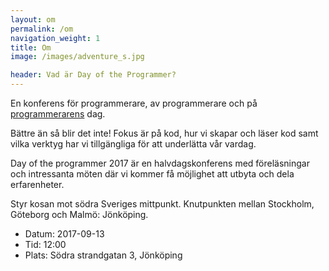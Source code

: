 ```yaml
---
layout: om
permalink: /om
navigation_weight: 1
title: Om
image: /images/adventure_s.jpg

header: Vad är Day of the Programmer?
---
```


En konferens för programmerare, av programmerare och på [programmerarens](https://en.wikipedia.org/wiki/Day_of_the_Programmer) dag.

Bättre än så blir det inte! Fokus är på kod, hur vi skapar och läser kod samt vilka verktyg har vi tillgängliga för att underlätta vår vardag.

Day of the programmer 2017 är en halvdagskonferens med föreläsningar och intressanta möten där vi kommer få möjlighet att utbyta och dela erfarenheter.

Styr kosan mot södra Sveriges mittpunkt. Knutpunkten mellan Stockholm, Göteborg och Malmö: Jönköping.

<ul class="non-bullet">
<li>Datum: 2017-09-13</li>
<li>Tid: 12:00</li>
<li>Plats: Södra strandgatan 3, Jönköping</li>
</ul>


